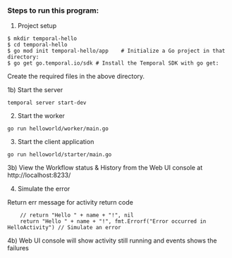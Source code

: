 ### Steps to run this program:

1) Project setup

```
$ mkdir temporal-hello
$ cd temporal-hello
$ go mod init temporal-hello/app 	# Initialize a Go project in that directory:
$ go get go.temporal.io/sdk	# Install the Temporal SDK with go get:
```
Create the required files in the above directory.

1b)  Start the server 
```
temporal server start-dev
```

2) Start the worker
```
go run helloworld/worker/main.go
```

3) Start the client application
```
go run helloworld/starter/main.go
```

3b) View the Workflow status & History from the Web UI console at http://localhost:8233/

4) Simulate the error

Return err message for activity return code
```
	// return "Hello " + name + "!", nil
	return "Hello " + name + "!", fmt.Errorf("Error occurred in HelloActivity") // Simulate an error
```


4b) Web UI console will show activity still running and events shows the failures